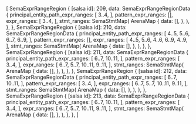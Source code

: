 [
    SemaExprRangeRegion {
        [salsa id]: 209,
        data: SemaExprRangeRegionData {
            principal_entity_path_expr_ranges: [
                3..4,
            ],
            pattern_expr_ranges: [],
            expr_ranges: [
                3..4,
            ],
            stmt_ranges: SemaStmtMap(
                ArenaMap {
                    data: [],
                },
            ),
        },
    },
    SemaExprRangeRegion {
        [salsa id]: 210,
        data: SemaExprRangeRegionData {
            principal_entity_path_expr_ranges: [
                4..5,
                5..6,
                6..7,
                6..9,
            ],
            pattern_expr_ranges: [],
            expr_ranges: [
                4..5,
                5..6,
                4..6,
                6..9,
                4..9,
            ],
            stmt_ranges: SemaStmtMap(
                ArenaMap {
                    data: [],
                },
            ),
        },
    },
    SemaExprRangeRegion {
        [salsa id]: 211,
        data: SemaExprRangeRegionData {
            principal_entity_path_expr_ranges: [
                6..7,
                10..11,
            ],
            pattern_expr_ranges: [
                3..4,
            ],
            expr_ranges: [
                6..7,
                5..7,
                10..11,
                9..11,
            ],
            stmt_ranges: SemaStmtMap(
                ArenaMap {
                    data: [],
                },
            ),
        },
    },
    SemaExprRangeRegion {
        [salsa id]: 212,
        data: SemaExprRangeRegionData {
            principal_entity_path_expr_ranges: [
                6..7,
                10..11,
            ],
            pattern_expr_ranges: [
                3..4,
            ],
            expr_ranges: [
                6..7,
                5..7,
                10..11,
                9..11,
            ],
            stmt_ranges: SemaStmtMap(
                ArenaMap {
                    data: [],
                },
            ),
        },
    },
    SemaExprRangeRegion {
        [salsa id]: 213,
        data: SemaExprRangeRegionData {
            principal_entity_path_expr_ranges: [
                6..7,
                10..11,
            ],
            pattern_expr_ranges: [
                3..4,
            ],
            expr_ranges: [
                6..7,
                5..7,
                10..11,
                9..11,
            ],
            stmt_ranges: SemaStmtMap(
                ArenaMap {
                    data: [],
                },
            ),
        },
    },
]